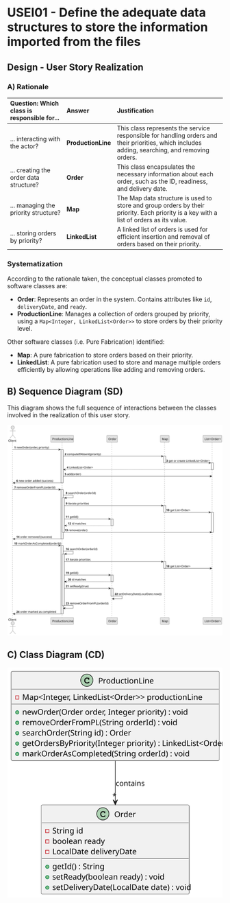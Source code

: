 # USEI01 - Define the adequate data structures to store the information imported from the files

## Design - User Story Realization 

### A) Rationale

| Question: Which class is responsible for... | Answer                | Justification                                                                                                                                  |
|:--------------------------------------------|:----------------------|:-----------------------------------------------------------------------------------------------------------------------------------------------|
| 	... interacting with the actor?            | **ProductionLine**    | This class represents the service responsible for handling orders and their priorities, which includes adding, searching, and removing orders. |
| ... creating the order data structure?      | **Order**             | This class encapsulates the necessary information about each order, such as the ID, readiness, and delivery date.                              |
| ... managing the priority structure?        | **Map**               | The Map data structure is used to store and group orders by their priority. Each priority is a key with a list of orders as its value.         |
| ... storing orders by priority?             | **LinkedList<Order>** | A linked list of orders is used for efficient insertion and removal of orders based on their priority.                                         |

### Systematization

According to the rationale taken, the conceptual classes promoted to software classes are:

* **Order**: Represents an order in the system. Contains attributes like `id`, `deliveryDate`, and `ready`.
* **ProductionLine**: Manages a collection of orders grouped by priority, using a `Map<Integer, LinkedList<Order>>` to store orders by their priority level.

Other software classes (i.e. Pure Fabrication) identified:

* **Map**: A pure fabrication to store orders based on their priority.
* **LinkedList<Order>**: A pure fabrication used to store and manage multiple orders efficiently by allowing operations like adding and removing orders.

## B) Sequence Diagram (SD)

This diagram shows the full sequence of interactions between the classes involved in the realization of this user story.

![Sequence Diagram](svg/sequence-diagram.svg)

## C) Class Diagram (CD)

![Class Diagram](svg/class-diagram.svg)